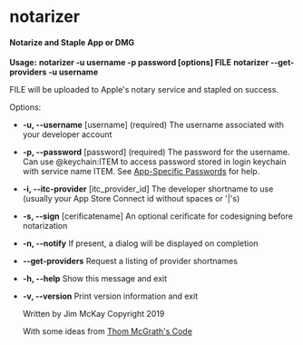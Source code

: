 # notarizer

#### Notarize and Staple App or DMG

**Usage:**
  **notarizer -u username -p password [options] FILE**
  **notarizer --get-providers -u username**

FILE will be uploaded to Apple's notary service and stapled on success.

Options:
- **-u, --username** [username] (required)
   The username associated with your developer account
- **-p, --password** [password] (required)
   The password for the username. Can use @keychain:ITEM to access password stored in login keychain with service name ITEM.
   See [App-Specific Passwords](https://support.apple.com/en-us/HT204397) for help.
- **-i, --itc-provider** [itc_provider_id]
   The developer shortname to use (usually your App Store Connect id without spaces or '|'s)
- **-s, --sign** [cerificatename]
   An optional cerificate for codesigning before notarization
- **-n, --notify**
   If present, a dialog will be displayed on completion
- **--get-providers**
   Request a listing of provider shortnames
- **-h, --help**
   Show this message and exit
- **-v, --version**
   Print version information and exit

   Written by Jim McKay 
   Copyright 2019
   
   With some ideas from [Thom McGrath's Code](https://github.com/thommcgrath/Beacon/blob/master/Installers/Mac/Build.sh "Thom McGrath's Code")

